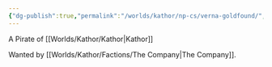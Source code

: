 ```yaml
---
{"dg-publish":true,"permalink":"/worlds/kathor/np-cs/verna-goldfound/","tags":["Kathor","Pirate"]}
---
```


A Pirate of [[Worlds/Kathor/Kathor\|Kathor]]

Wanted by [[Worlds/Kathor/Factions/The Company\|The Company]].
